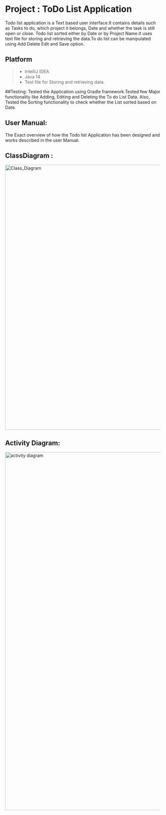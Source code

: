 #  **Project  : ToDo List Application** 
 Todo list application is a Text based user interface.It contains details such as Tasks to do, which project it belongs, Date and whether the task is still open or close.
 Todo list sorted either by Date or by Project Name.It uses text file for storing and retrieving the data.To do list can be manipulated using Add Delete Edit and Save option.
 

## Platform
> * IntelliJ IDEA 
> * Java 14
>*  Text file for Storing and retrieving data.

##Testing:
  Tested the Application using Gradle framework.Tested few Major functionality like Adding, Editing and Deleting the To do List Data. Also, Tested the Sorting functionality to 
  check whether the List sorted based on Date.
  
## User Manual:
The Exact overview of how the Todo list Application has been designed and works described in the user Manual. 
 
## ClassDiagram :

<img width="856" alt="Class_Diagram" src="/Users/hassanobeid/IdeaProjects/TodoList_Hassan/Pictures/Class_Daigram.png">

## Activity Diagram:

<img width="1156" alt="activity diagram" src="/Users/hassanobeid/IdeaProjects/TodoList_Hassan/Pictures/Activity_Diagram.png">

 
 
 
 